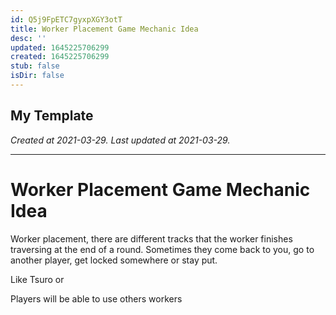 ```yaml
---
id: Q5j9FpETC7gyxpXGY3otT
title: Worker Placement Game Mechanic Idea
desc: ''
updated: 1645225706299
created: 1645225706299
stub: false
isDir: false
---
```

My Template
---

_Created at 2021-03-29._
_Last updated at 2021-03-29._




---

# Worker Placement Game Mechanic Idea


Worker placement, there are different tracks that the worker finishes traversing at the end of a round. Sometimes they come back to you, go to another player, get locked somewhere or stay put.

Like Tsuro or

Players will be able to use others workers

